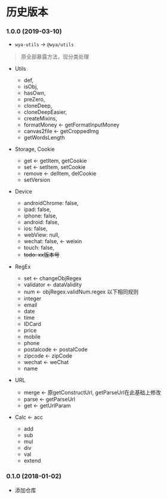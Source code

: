 # 历史版本

### 1.0.0 (2019-03-10)
* `wya-utils` -> `@wya/utils`

> 原全部暴露方法，现分类处理

- Utils
	- def,
	- isObj,
	- hasOwn,
	- preZero,
	- cloneDeep,
	- cloneDeepEasier,
	- createMixins,
	- formatMoney <- getFormatInputMoney
	- canvas2file <- getCroppedImg
	- getWordsLength

- Storage, Cookie
	- get <- getItem, getCookie
	- set <- setItem, setCookie
	- remove <- delItem, delCookie
	- setVersion

- Device
	- androidChrome: false,
    - ipad: false,
    - iphone: false,
    - android: false,
    - ios: false,
    - webView: null,
    - wechat: false, <- weixin
    - touch: false,
    - ~~todo: xx版本号~~

- RegEx
	- set <- changeObjRegex
	- validator <- dataValidity
	- num <- objRegex.validNum.regex 以下相同规则
	- integer
	- email
	- date
	- time
	- IDCard
	- price
	- mobile
	- phone
	- postalcode <- postalCode
	- zipcode <- zipCode
	- wechat <- weChat
	- name

- URL
	- merge <- 原getConstructUrl, getParseUrl在此基础上修改
	- parse <- getParseUrl
	- get <- getUrlParam

- Calc <- acc
	- add
	- sub 
	- mul
	- div
	- val
	- extend

### 0.1.0 (2018-01-02)

* 添加仓库
